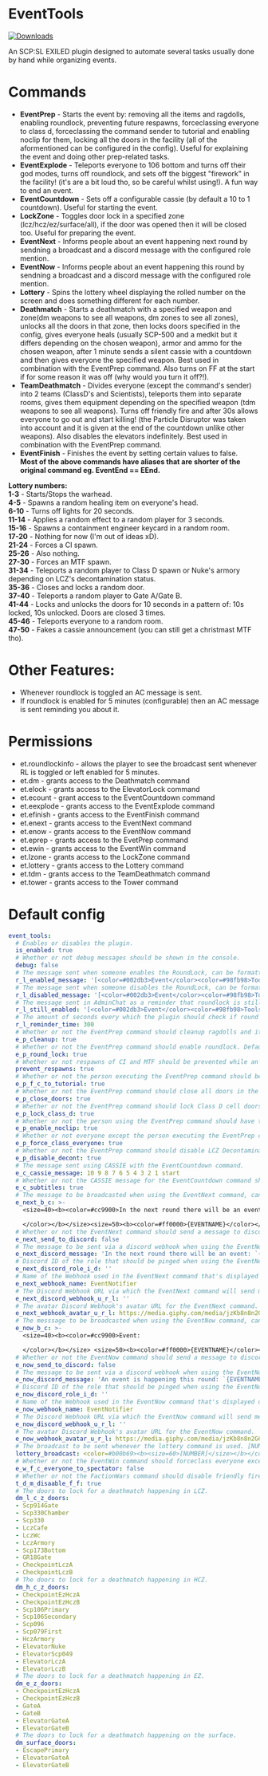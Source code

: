 # EventTools
<a href="https://github.com/Mikihero/EventTools/releases"><img src="https://img.shields.io/github/downloads/Mikihero/EventTools/total?label=Downloads" alt="Downloads"></a>
  
An SCP:SL EXILED plugin designed to automate several tasks usually done by hand while organizing events.

# **Commands**  
- **EventPrep** - Starts the event by: removing all the items and ragdolls, enabling roundlock, preventing future respawns, forceclassing everyone to class d, forceclassing the command sender to tutorial and enabling noclip for them, locking all the doors in the facility (all of the aformentioned can be configured in the config). Useful for explaining the event and doing other prep-related tasks.  
- **EventExplode** - Teleports everyone to 106 bottom and turns off their god modes, turns off roundlock, and sets off the biggest "firework" in the facility! (it's are a bit loud tho, so be careful whilst using!). A fun way to end an event.  
- **EventCountdown** - Sets off a configurable cassie (by default a 10 to 1 countdown). Useful for starting the event.  
- **LockZone** - Toggles door lock in a specified zone (lcz/hcz/ez/surface/all), if the door was opened then it will be closed too. Useful for preparing the event. 
- **EventNext** - Informs people about an event happening next round by sendning a broadcast and a discord message with the configured role mention.
- **EventNow** - Informs people about an event happening this round by sendning a broadcast and a discord message with the configured role mention. 
- **Lottery** - Spins the lottery wheel displaying the rolled number on the screen and does something different for each number.    
- **Deathmatch** - Starts a deathmatch with a specified weapon and zone(dm weapons to see all weapons, dm zones to see all zones), unlocks all the doors in that zone, then locks doors specified in the config, gives everyone heals (usually SCP-500 and a medkit but it differs depending on the chosen weapon), armor and ammo for the chosen weapon, after 1 minute sends a silent cassie with a countdown and then gives everyone the specified weapon. Best used in combination with the EventPrep command. Also turns on FF at the start if for some reason it was off (why would you turn it off?!).
- **TeamDeathmatch** - Divides everyone (except the command's sender) into 2 teams (ClassD's and Scientists), teleports them into separate rooms, gives them equipment depending on the specified weapon (tdm weapons to see all weapons). Turns off friendly fire and after 30s allows everyone to go out and start killing! (the Particle Disruptor was taken into account and it is given at the end of the countdown unlike other weapons). Also disables the elevators indefinitely. Best used in combination with the EventPrep command.  
- **EventFinish** - Finishes the event by setting certain values to false.  
**Most of the above commands have aliases that are shorter of the original command eg. EventEnd == EEnd.**

**Lottery numbers:**  
**1-3** - Starts/Stops the warhead.  
**4-5** - Spawns a random healing item on everyone's head.  
**6-10** - Turns off lights for 20 seconds.  
**11-14** - Applies a random effect to a random player for 3 seconds.  
**15-16** - Spawns a containment engineer keycard in a random room.  
**17-20** - Nothing for now (I'm out of ideas xD).  
**21-24** - Forces a CI spawn.  
**25-26** - Also nothing.  
**27-30** - Forces an MTF spawn.  
**31-34** - Teleports a random player to Class D spawn or Nuke's armory depending on LCZ's decontamination status.  
**35-36** - Closes and locks a random door.    
**37-40** - Teleports a random player to Gate A/Gate B.  
**41-44** - Locks and unlocks the doors for 10 seconds in a pattern of: 10s locked, 10s unlocked. Doors are closed 3 times.  
**45-46** - Teleports everyone to a random room.  
**47-50** - Fakes a cassie announcement (you can still get a christmast MTF tho).  

# **Other Features:**  
- Whenever roundlock is toggled an AC message is sent. 
- If roundlock is enabled for 5 minutes (configurable) then an AC message is sent reminding you about it.

# **Permissions**
- et.roundlockinfo - allows the player to see the broadcast sent whenever RL is toggled or left enabled for 5 minutes.
- et.dm - grants access to the Deathmatch command
- et.elock - grants access to the ElevatorLock command
- et.ecount - grant access to the EventCountdown command
- et.eexplode - grants access to the EventExplode command
- et.efinish - grants access to the EventFinish command
- et.enext - grants access to the EventNext command
- et.enow - grants access to the EventNow command
- et.eprep - grants access to the EvetPrep command
- et.ewin - grants access to the EventWin command
- et.lzone - grants access to the LockZone command
- et.lottery - grants access to the Lottery command
- et.tdm - grants access to the TeamDeathmatch command
- et.tower - grants access to the Tower command

# Default config
```yaml
event_tools:
  # Enables or disables the plugin.
  is_enabled: true
  # Whether or not debug messages should be shown in the console.
  debug: false
  # The message sent when someone enables the RoundLock, can be formatted like a normal SL broadcast.
  r_l_enabled_message: '[<color=#002db3>Event</color><color=#98fb98>Tools</color>] <color=#50c878>RoundLock</color><color=#ffffff> has been </color><color=#00ffff>enabled.</color>'
  # The message sent when someone disables the RoundLock, can be formatted like a normal SL broadcast.
  r_l_disabled_message: '[<color=#002db3>Event</color><color=#98fb98>Tools</color>] <color=#50c878>RoundLock</color><color=#ffffff> has been </color><color=#c50000>disabled.</color>'
  # The message sent in AdminChat as a reminder that roundlock is still enabled, can be formatted like a normal SL broadcast.
  r_l_still_enabled: '[<color=#002db3>Event</color><color=#98fb98>Tools</color>] <color=#ffffff> A quick reminder that </color><color=#50c878>RoundLock</color><color=#ffffff> is still </color><color=#00ffff>enabled.</color>'
  # The amount of seconds every which the plugin should check if round lock is enabled and send a broadcast accordingly. Default: 300
  r_l_reminder_time: 300
  # Whether or not the EventPrep command should cleanup ragdolls and items. Default: true
  e_p_cleanup: true
  # Whether or not the EventPrep command should enable roundlock. Default: true
  e_p_round_lock: true
  # Whether or not respawns of CI and MTF should be prevented while an event is haoppening.
  prevent_respawns: true
  # Whether or not the person executing the EventPrep command should be forceclassed to tutorial. Default: true
  e_p_f_c_to_tutorial: true
  # Whether or not the EventPrep command should close all doors in the facility. Default: true
  e_p_close_doors: true
  # Whether or not the EventPrep command should lock Class D cell doors. Default: true
  e_p_lock_class_d: true
  # Whether or not the person using the EventPrep command should have their noclip enabled. Default: true
  e_p_enable_noclip: true
  # Whether or not everyone except the person executing the EventPrep command should be forceclassed to Class D. Default: true
  e_p_force_class_everyone: true
  # Whether or not the EventPrep command should disable LCZ Decontamination. Default: true
  e_p_disable_decont: true
  # The message sent using CASSIE with the EventCountdown command.
  e_c_cassie_message: 10 9 8 7 6 5 4 3 2 1 start
  # Whether or not the CASSIE message for the EventCountdown command should have subtitles. Default: true
  e_c_subtitles: true
  # The message to be broadcasted when using the EventNext command, can be formatted like a normal SL broadcast. {EVENTNAME} will be replaced with the name of the event.
  e_next_b_c: >-
    <size=40><b><color=#cc9900>In the next round there will be an event:

    </color></b></size><size=50><b><color=#ff0000>{EVENTNAME}</color></b></size>
  # Whether or not the EventNext command should send a message to discord, if set to true the ENextDiscordWebhookURL value has to be correctly specified. Default: false.
  e_next_send_to_discord: false
  # The message to be sent via a discord webhook when using the EventNext command. Can be formatted like a normal discord message.
  e_next_discord_message: 'In the next round there will be an event: `{EVENTNAME}`'
  # Discord ID of the role that should be pinged when using the EventNext command. Leave empty to not ping any role.
  e_next_discord_role_i_d: ''
  # Name of the Webhook used in the EventNext command that's displayed on discord.
  e_next_webhook_name: EventNotifier
  # The Discord Webhook URL via which the EventNext command will send messages.
  e_next_discord_webhook_u_r_l: ''
  # The avatar Discord Webhook's avatar URL for the EventNext command.
  e_next_webhook_avatar_u_r_l: https://media.giphy.com/media/jzKb8n8n2GC6s0cUB1/giphy.gif
  # The messsage to be broadcasted when using the EventNow command, can be formatted like a normal SL broadcast. {EVENTNAME} will be replaced with the name of the event.
  e_now_b_c: >-
    <size=40><b><color=#cc9900>Event:

    </color></b></size> <size=50><b><color=#ff0000>{EVENTNAME}</color></b></size>
  # Whether or not the EventNow command should send a message to discord, if set to true the ENowDiscordWebhookURL value has to be correctly specified. Default: false.
  e_now_send_to_discord: false
  # The message to be sent via a discord webhook when using the EventNow command. Can be formatted like a normal discord message.
  e_now_discord_message: 'An event is happening this round: `{EVENTNAME}`'
  # Discord ID of the role that should be pinged when using the EventNow command. Leave empty to not ping any role.
  e_now_discord_role_i_d: ''
  # Name of the Webhook used in the EventNow command that's displayed on discord.
  e_now_webhook_name: EventNotifier
  # The Discord Webhook URL via which the EventNow command will send messages.
  e_now_discord_webhook_u_r_l: ''
  # The avatar Discord Webhook's avatar URL for the EventNow command.
  e_now_webhook_avatar_u_r_l: https://media.giphy.com/media/jzKb8n8n2GC6s0cUB1/giphy.gif
  # The broadcast to be sent whenever the lottery command is used. [NUMBER] will be replaced with the chosen number.
  lottery_broadcast: <color=#b00b69><b><size=60>[NUMBER]</size></b></color>
  # Whether or not the EventWin command should forceclass everyone except you and your target to spectator. Default: false
  e_w_f_c_everyone_to_spectator: false
  # Whether or not the FactionWars command should disable friendly fire. Default: true.
  t_d_m_disaable_f_f: true
  # The doors to lock for a deathmatch happening in LCZ.
  dm_l_c_z_doors:
  - Scp914Gate
  - Scp330Chamber
  - Scp330
  - LczCafe
  - LczWc
  - LczArmory
  - Scp173Bottom
  - GR18Gate
  - CheckpointLczA
  - CheckpointLczB
  # The doors to lock for a deathmatch happening in HCZ.
  dm_h_c_z_doors:
  - CheckpointEzHczA
  - CheckpointEzHczB
  - Scp106Primary
  - Scp106Secondary
  - Scp096
  - Scp079First
  - HczArmory
  - ElevatorNuke
  - ElevatorScp049
  - ElevatorLczA
  - ElevatorLczB
  # The doors to lock for a deathmatch happening in EZ.
  dm_e_z_doors:
  - CheckpointEzHczA
  - CheckpointEzHczB
  - GateA
  - GateB
  - ElevatorGateA
  - ElevatorGateB
  # The doors to lock for a deathmatch happening on the surface.
  dm_surface_doors:
  - EscapePrimary
  - ElevatorGateA
  - ElevatorGateB
```
